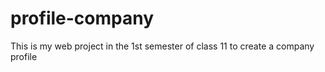 # profile-company
This is my web project in the 1st semester of class 11 to create a company profile
